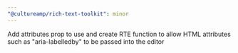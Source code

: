```yaml
---
"@cultureamp/rich-text-toolkit": minor
---
```


Add attributes prop to use and create RTE function to allow HTML attributes such as "aria-labelledby" to be passed into the editor
